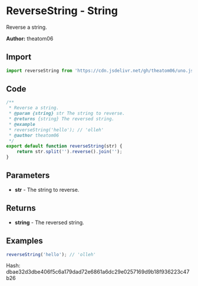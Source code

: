 # ReverseString - String
Reverse a string.

**Author:** theatom06

## Import 

```js
import reverseString from 'https://cdn.jsdelivr.net/gh/theatom06/uno.js@main/lib/String/reverseString';
```

## Code
```js
/**
 * Reverse a string.
 * @param {string} str The string to reverse.
 * @returns {string} The reversed string.
 * @example
 * reverseString('hello'); // 'olleh'
 * @author theatom06
 */
export default function reverseString(str) {
    return str.split('').reverse().join('');
}
```

## Parameters
* **str** - The string to reverse.


## Returns
* **string** - The reversed string.


## Examples
```js
reverseString('hello'); // 'olleh'

```

Hash: dbae32d3dbe406f5c6a179dad72e6861a6dc29e0257169d9b18f936223c47b26
